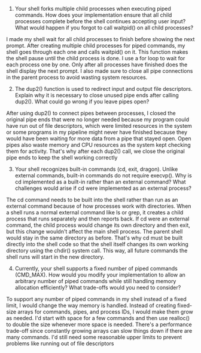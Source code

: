 1. Your shell forks multiple child processes when executing piped commands. How does your implementation ensure that all child processes complete before the shell continues accepting user input? What would happen if you forgot to call waitpid() on all child processes?

I made my shell wait for all child processes to finish before showing the next prompt. After creating multiple child processes for piped commands, my shell goes through each one and calls waitpid() on it. This function makes the shell pause until the child process is done. I use a for loop to wait for each process one by one. Only after all processes have finished does the shell display the next prompt. I also made sure to close all pipe connections in the parent process to avoid wasting system resources.

2. The dup2() function is used to redirect input and output file descriptors. Explain why it is necessary to close unused pipe ends after calling dup2(). What could go wrong if you leave pipes open?

After using dup2() to connect pipes between processes, I closed the original pipe ends that were no longer needed because my program could have run out of file descriptors, which were limited resources in the system or some programs in my pipeline might never have finished because they would have been waiting for more data from a pipe that stayed open. Open pipes also waste memory and CPU resources as the system kept checking them for activity. That's why after each dup2() call, we close the original pipe ends to keep the shell working correctly

3. Your shell recognizes built-in commands (cd, exit, dragon). Unlike external commands, built-in commands do not require execvp(). Why is cd implemented as a built-in rather than an external command? What challenges would arise if cd were implemented as an external process?

The cd command needs to be built into the shell rather than run as an external command because of how processes work with directories. When a shell runs a normal external command like ls or grep, it creates a child process that runs separately and then reports back. If cd were an external command, the child process would change its own directory and then exit, but this change wouldn't affect the main shell process. The parent shell would stay in the same directory as before. That's why cd must be built directly into the shell code so that the shell itself changes its own working directory using the chdir() system call. This way, all future commands the shell runs will start in the new directory.

4. Currently, your shell supports a fixed number of piped commands (CMD_MAX). How would you modify your implementation to allow an arbitrary number of piped commands while still handling memory allocation efficiently? What trade-offs would you need to consider?

To support any number of piped commands in my shell instead of a fixed limit, I would change the way memory is handled. Instead of creating fixed-size arrays for commands, pipes, and process IDs, I would make them grow as needed. I'd start with space for a few commands and then use realloc() to double the size whenever more space is needed. There's a performance trade-off since constantly growing arrays can slow things down if there are many commands. I'd still need some reasonable upper limits to prevent problems like running out of file descriptors
